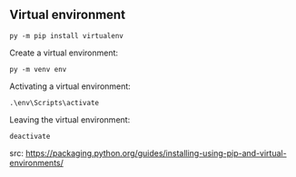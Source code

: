 ## Virtual environment

```
py -m pip install virtualenv
```

Create a virtual environment:

```
py -m venv env
```

Activating a virtual environment:

```
.\env\Scripts\activate
```

Leaving the virtual environment:

```
deactivate
```

src: https://packaging.python.org/guides/installing-using-pip-and-virtual-environments/
